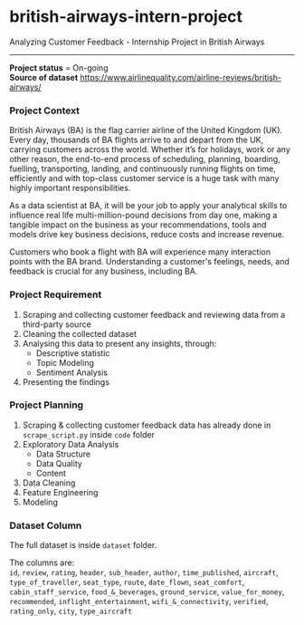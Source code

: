 # british-airways-intern-project  
Analyzing Customer Feedback - Internship Project in British Airways

---
**Project status** = On-going  
**Source of dataset** https://www.airlinequality.com/airline-reviews/british-airways/  

### Project Context  
British Airways (BA) is the flag carrier airline of the United Kingdom (UK). Every day, thousands of BA flights arrive to and depart from the UK, carrying customers across the world. Whether it’s for holidays, work or any other reason, the end-to-end process of scheduling, planning, boarding, fuelling, transporting, landing, and continuously running flights on time, efficiently and with top-class customer service is a huge task with many highly important responsibilities.  

As a data scientist at BA, it will be your job to apply your analytical skills to influence real life multi-million-pound decisions from day one, making a tangible impact on the business as your recommendations, tools and models drive key business decisions, reduce costs and increase revenue.  

Customers who book a flight with BA will experience many interaction points with the BA brand. Understanding a customer's feelings, needs, and feedback is crucial for any business, including BA.  

### Project Requirement  
1. Scraping and collecting customer feedback and reviewing data from a third-party source   
2. Cleaning the collected dataset  
3. Analysing this data to present any insights, through:
    - Descriptive statistic
    - Topic Modeling
    - Sentiment Analysis
4. Presenting the findings

### Project Planning
1. Scraping & collecting customer feedback data has already done in `scrape_script.py` inside `code` folder
2. Exploratory Data Analysis
    - Data Structure
    - Data Quality
    - Content
3. Data Cleaning
4. Feature Engineering
5. Modeling  


### Dataset Column  
The full dataset is inside `dataset` folder.  


The columns are:  
`id`, `review`, `rating`, `header`, `sub_header`, `author`, `time_published`, `aircraft`, `type_of_traveller`, `seat_type`, `route`, `date_flown`, `seat_comfort`, `cabin_staff_service`, `food_&_beverages`, `ground_service`, `value_for_money`, `recommended`, `inflight_entertainment`, `wifi_&_connectivity`, `verified`, `rating_only`, `city`, `type_aircraft`
